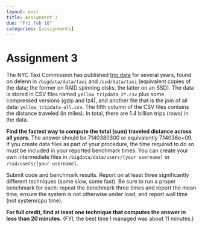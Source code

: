 ```yaml
---
layout: post
title: Assignment 3
due: "Fri Feb 16"
categories: [assignments]
---
```


# Assignment 3

The NYC Taxi Commission has published [trip data](http://www.nyc.gov/html/tlc/html/about/trip_record_data.shtml) for several years, found on delenn in `/bigdata/data/taxi` and `/ssd/data/taxi` (equivalent copies of the data; the former on RAID spinning disks, the latter on an SSD). The data is stored in CSV files named `yellow_tripdata_2*.csv` plus some compressed versions (gzip and lz4), and another file that is the join of all data: `yellow_tripdata-all.csv`. The fifth column of the CSV files contains the distance traveled (in miles). In total, there are 1.4 billion trips (rows) in the data.

**Find the fastest way to compute the total (sum) traveled distance across all years.** The answer should be 7140380300 or equivalently 7.14038e+09. If you create data files as part of your procedure, the time required to do so must be included in your reported benchmark times. You can create your own intermediate files in `/bigdata/data/users/[your username]` or `/ssd/users/[your username]`.

Submit code and benchmark results. Report on at least three significantly different techniques (some slow, some fast). Be sure to run a proper benchmark for each: repeat the benchmark three times and report the mean time, ensure the system is not otherwise under load, and report wall time (not system/cpu time).

**For full credit, find at least one technique that computes the answer in less than 20 minutes.** (FYI, the best time I managed was about 11 minutes.)


